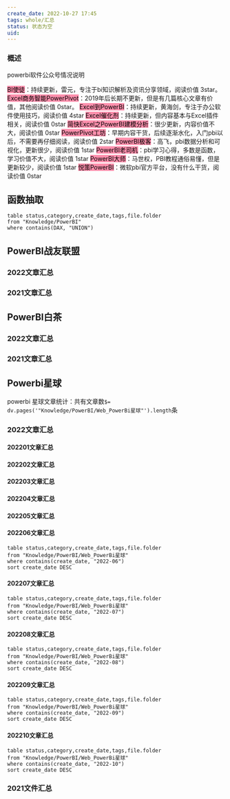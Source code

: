 ```yaml
---
create_date: 2022-10-27 17:45 
tags: whole/汇总
status: 状态为空
uid: 
---
```



### 概述

 powerbi软件公众号情况说明

<mark style="background: #FF5582A6;">BI使徒</mark>：持续更新，雷元，专注于bi知识解析及资讯分享领域，阅读价值 3star。
<mark style="background: #FF5582A6;">Excel商务智能PowerPivot</mark>：2019年后长期不更新，但是有几篇核心文章有价值，其他阅读价值 0star。
<mark style="background: #FF5582A6;">Excel到PowerBI</mark>：持续更新，黄海剑，专注于办公软件使用技巧，阅读价值 4star
<mark style="background: #FF5582A6;">Excel催化剂</mark>：持续更新，但内容基本与Excel插件相关，阅读价值 0star
<mark style="background: #FF5582A6;">简快Excel之PowerBI建模分析</mark>：很少更新，内容价值不大，阅读价值 0star
<mark style="background: #FF5582A6;">PowerPivot工坊</mark>：早期内容干货，后续逐渐水化，入门pbi以后，不需要再仔细阅读，阅读价值 2star
<mark style="background: #FF5582A6;">PowerBI极客</mark>：高飞，pbi数据分析和可视化，更新很少，阅读价值 1star
<mark style="background: #FF5582A6;">PowerBI老司机</mark>：pbi学习心得，多数是函数，学习价值不大，阅读价值 1star
<mark style="background: #FF5582A6;">PowerBI大师</mark>：马世权，PBI教程通俗易懂，但是更新较少，阅读价值 1star
<mark style="background: #FF5582A6;">悦策PowerBI</mark>：微软pbi官方平台，没有什么干货，阅读价值 0star

## 函数抽取

```dataview
table status,category,create_date,tags,file.folder
from "Knowledge/PowerBI"
where contains(DAX, "UNION")
```

## PowerBI战友联盟

### 2022文章汇总

### 2021文章汇总

## PowerBI白茶

### 2022文章汇总

### 2021文章汇总
 
## Powerbi星球

powerbi 星球文章统计：共有文章数`$= dv.pages('"Knowledge/PowerBI/Web_PowerBi星球"').length`条

### 2022文章汇总

#### 202201文章汇总

#### 202202文章汇总

#### 202203文章汇总

#### 202204文章汇总

#### 202205文章汇总

#### 202206文章汇总
```dataview
table status,category,create_date,tags,file.folder
from "Knowledge/PowerBI/Web_PowerBi星球"
where contains(create_date, "2022-06")
sort create_date DESC 
```

#### 202207文章汇总
```dataview
table status,category,create_date,tags,file.folder 
from "Knowledge/PowerBI/Web_PowerBi星球"
where contains(create_date, "2022-07")
sort create_date DESC 
```

#### 202208文章汇总
```dataview
table status,category,create_date,tags,file.folder
from "Knowledge/PowerBI/Web_PowerBi星球"
where contains(create_date, "2022-08")
sort create_date DESC 
```


#### 202209文章汇总

```dataview
table status,category,create_date,tags,file.folder
from "Knowledge/PowerBI/Web_PowerBi星球"
where contains(create_date, "2022-09")
sort create_date DESC 
```

#### 202210文章汇总
```dataview
table status,category,create_date,tags,file.folder
from "Knowledge/PowerBI/Web_PowerBi星球"
where contains(create_date, "2022-10")
sort create_date DESC 
```




### 2021文件汇总